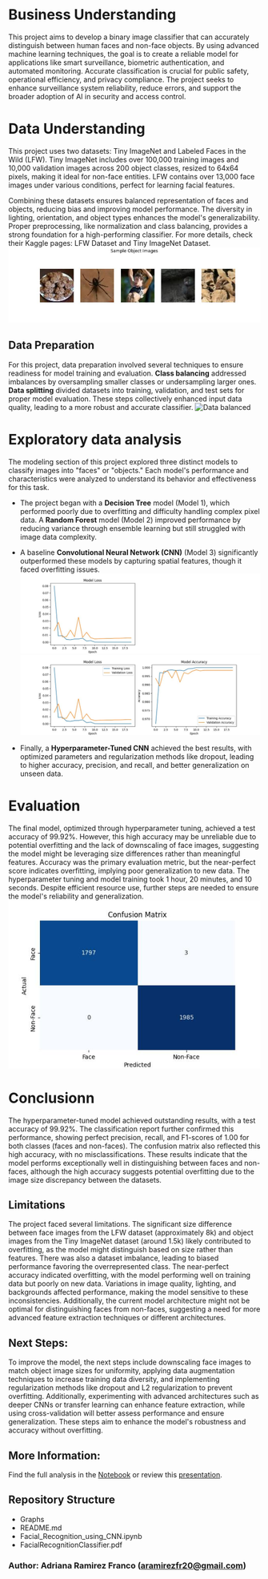 # Business Understanding 
This project aims to develop a binary image classifier that can accurately distinguish between human faces and non-face objects. By using advanced machine learning techniques, the goal is to create a reliable model for applications like smart surveillance, biometric authentication, and automated monitoring. Accurate classification is crucial for public safety, operational efficiency, and privacy compliance. The project seeks to enhance surveillance system reliability, reduce errors, and support the broader adoption of AI in security and access control.

# Data Understanding
This project uses two datasets: Tiny ImageNet and Labeled Faces in the Wild (LFW). Tiny ImageNet includes over 100,000 training images and 10,000 validation images across 200 object classes, resized to 64x64 pixels, making it ideal for non-face entities. LFW contains over 13,000 face images under various conditions, perfect for learning facial features.

Combining these datasets ensures balanced representation of faces and objects, reducing bias and improving model performance. The diversity in lighting, orientation, and object types enhances the model's generalizability. Proper preprocessing, like normalization and class balancing, provides a strong foundation for a high-performing classifier. For more details, check their Kaggle pages: LFW Dataset and Tiny ImageNet Dataset.
![Face Images vs. Non-Face Images](/Graphs/sample_images.jpg)

## Data Preparation
For this project, data preparation involved several techniques to ensure readiness for model training and evaluation. **Class balancing** addressed imbalances by oversampling smaller classes or undersampling larger ones. **Data splitting** divided datasets into training, validation, and test sets for proper model evaluation. These steps collectively enhanced input data quality, leading to a more robust and accurate classifier.
![Data balanced](data_sizes.jpg)

# Exploratory data analysis 
The modeling section of this project explored three distinct models to classify images into "faces" or "objects." Each model's performance and characteristics were analyzed to understand its behavior and effectiveness for this task.  
- The project began with a **Decision Tree** model (Model 1), which performed poorly due to overfitting and difficulty handling complex pixel data. A **Random Forest** model (Model 2) improved performance by reducing variance through ensemble learning but still struggled with image data complexity. 
- A baseline **Convolutional Neural Network (CNN)** (Model 3) significantly outperformed these models by capturing spatial features, though it faced overfitting issues.
![CNN Model Loss](cnnmodel_loss.jpg)
![CNN Model Accuracy](cnn_modelacc.jpg)

- Finally, a **Hyperparameter-Tuned CNN** achieved the best results, with optimized parameters and regularization methods like dropout, leading to higher accuracy, precision, and recall, and better generalization on unseen data.

# Evaluation
The final model, optimized through hyperparameter tuning, achieved a test accuracy of 99.92%. However, this high accuracy may be unreliable due to potential overfitting and the lack of downscaling of face images, suggesting the model might be leveraging size differences rather than meaningful features. Accuracy was the primary evaluation metric, but the near-perfect score indicates overfitting, implying poor generalization to new data. The hyperparameter tuning and model training took 1 hour, 20 minutes, and 10 seconds. Despite efficient resource use, further steps are needed to ensure the model's reliability and generalization.
![Confusion Matrix of Best Model](confusion_matrix.jpg)

# Conclusionn
The hyperparameter-tuned model achieved outstanding results, with a test accuracy of 99.92%. The classification report further confirmed this performance, showing perfect precision, recall, and F1-scores of 1.00 for both classes (faces and non-faces). The confusion matrix also reflected this high accuracy, with no misclassifications. These results indicate that the model performs exceptionally well in distinguishing between faces and non-faces, although the high accuracy suggests potential overfitting due to the image size discrepancy between the datasets.

## Limitations
The project faced several limitations. The significant size difference between face images from the LFW dataset (approximately 8k) and object images from the Tiny ImageNet dataset (around 1.5k) likely contributed to overfitting, as the model might distinguish based on size rather than features. There was also a dataset imbalance, leading to biased performance favoring the overrepresented class. The near-perfect accuracy indicated overfitting, with the model performing well on training data but poorly on new data. Variations in image quality, lighting, and backgrounds affected performance, making the model sensitive to these inconsistencies. Additionally, the current model architecture might not be optimal for distinguishing faces from non-faces, suggesting a need for more advanced feature extraction techniques or different architectures.

## Next Steps:
To improve the model, the next steps include downscaling face images to match object image sizes for uniformity, applying data augmentation techniques to increase training data diversity, and implementing regularization methods like dropout and L2 regularization to prevent overfitting. Additionally, experimenting with advanced architectures such as deeper CNNs or transfer learning can enhance feature extraction, while using cross-validation will better assess performance and ensure generalization. These steps aim to enhance the model's robustness and accuracy without overfitting.

## More Information:
Find the full analysis in the [Notebook](Facial_Recognition_using_CNN.ipynb) or review this [presentation](FacialRecognitionClassifier.pdf).

## Repository Structure
- Graphs
- README.md
- Facial_Recognition_using_CNN.ipynb
- FacialRecognitionClassifier.pdf

### Author: Adriana Ramirez Franco (aramirezfr20@gmail.com)
